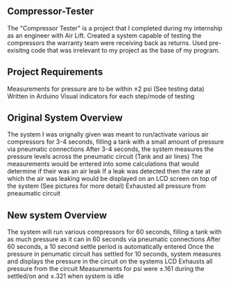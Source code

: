 ## Compressor-Tester
The "Compressor Tester" is a project that I completed during my internship as an engineer with Air Lift.
Created a system capable of testing the compressors the warranty team were receiving back as returns. Used pre-exisitng code that was irrelevant to my project as the base of my program.

## Project Requirements
Measurements for pressure are to be within ±2 psi (See testing data)
Written in Arduino
Visual indicators for each step/mode of testing


## Original System Overview
The system I was orignally given was meant to run/activate various air compressors for 3-4 seconds, filling a tank with a small amount of pressure via pneumatic connections
After 3-4 seconds, the system measures the pressure levels across the pneumatic circuit (Tank and air lines)
The measurements would be entered into some calculations that would determine if their was an air leak
If a leak was detected then the rate at which the air was leaking would be displayed on an LCD screen on top of the system (See pictures for more detail)
Exhausted all pressure from pneaumatic circuit


## New system Overview
The system will run various compressors for 60 seconds, filling a tank with as much pressure as it can in 60 seconds via pneumatic connections
After 60 seconds, a 10 second settle period is automatically entered
Once the pressure in penumatic circuit has settled for 10 seconds, system measures and displays the pressure in the circuit on the systems LCD
Exhausts all pressure from the circuit
Measurements for psi were ±.161 during the settled/on and ±.321 when system is idle
